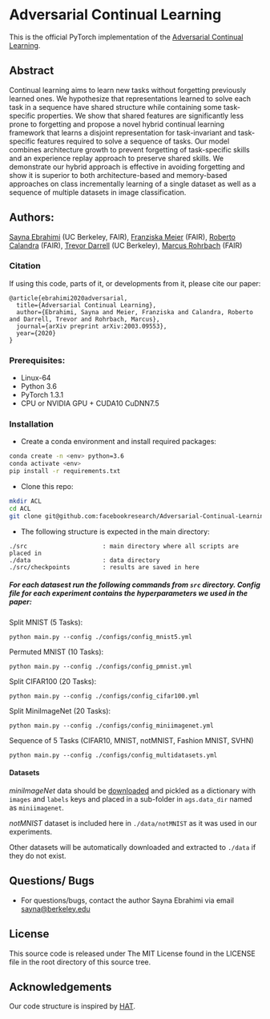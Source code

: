 # Adversarial Continual Learning 


This is the official PyTorch implementation of the [Adversarial Continual Learning](https://arxiv.org/abs/2003.09553). 


## Abstract

Continual learning aims to learn new tasks without forgetting previously learned ones. We hypothesize that representations learned to solve each task in a sequence have shared structure while containing some task-specific properties. We show that shared features are significantly less prone to forgetting and propose a novel hybrid continual learning framework that learns a disjoint representation for task-invariant and task-specific features required to solve a sequence of tasks. Our model combines  architecture growth to prevent forgetting of task-specific skills and an experience replay approach to preserve shared skills. We demonstrate our hybrid approach is effective in avoiding forgetting and show it is superior to both architecture-based and memory-based approaches on class incrementally learning of a single dataset as well as a sequence of multiple datasets in image classification.

## Authors:
[Sayna Ebrahimi](https://people.eecs.berkeley.edu/~sayna/) (UC Berkeley, FAIR), [Franziska Meier](https://am.is.tuebingen.mpg.de/person/fmeier) (FAIR), [Roberto Calandra](https://www.robertocalandra.com/about/) (FAIR), [Trevor Darrell](https://people.eecs.berkeley.edu/~trevor/) (UC Berkeley), [Marcus Rohrbach](http://rohrbach.vision/) (FAIR)

### Citation
If using this code, parts of it, or developments from it, please cite our paper:
```
@article{ebrahimi2020adversarial,
  title={Adversarial Continual Learning},
  author={Ebrahimi, Sayna and Meier, Franziska and Calandra, Roberto and Darrell, Trevor and Rohrbach, Marcus},
  journal={arXiv preprint arXiv:2003.09553},
  year={2020}
}
```

### Prerequisites:
- Linux-64
- Python 3.6
- PyTorch 1.3.1
- CPU or NVIDIA GPU + CUDA10 CuDNN7.5


### Installation
- Create a conda environment and install required packages:
```bash
conda create -n <env> python=3.6
conda activate <env>
pip install -r requirements.txt
```

- Clone this repo:
```bash
mkdir ACL
cd ACL
git clone git@github.com:facebookresearch/Adversarial-Continual-Learning.git
```

- The following structure is expected in the main directory:

```
./src                     : main directory where all scripts are placed in
./data                    : data directory
./src/checkpoints         : results are saved in here
```

##### For each datasest run the following commands from `src` directory. Config file for each experiment contains the hyperparameters we used in the paper: 

Split MNIST (5 Tasks): 

`python main.py --config ./configs/config_mnist5.yml`


Permuted MNIST (10 Tasks):

`python main.py --config ./configs/config_pmnist.yml`


Split CIFAR100 (20 Tasks):

``python main.py --config ./configs/config_cifar100.yml`` 

Split MiniImageNet (20 Tasks):

`python main.py --config ./configs/config_miniimagenet.yml`

Sequence of 5 Tasks (CIFAR10, MNIST, notMNIST, Fashion MNIST, SVHN)

`python main.py --config ./configs/config_multidatasets.yml`


#### Datasets

*miniImageNet* data should be [downloaded](https://github.com/yaoyao-liu/mini-imagenet-tools#about-mini-ImageNet) and pickled as a dictionary with `images` and `labels` keys and placed in a sub-folder in `ags.data_dir` named as `miniimagenet`.

*notMNIST* dataset is included here in `./data/notMNIST` as it was used in our experiments. 

Other datasets will be automatically downloaded and extracted to `./data` if they do not exist.  

## Questions/ Bugs
* For questions/bugs, contact the author Sayna Ebrahimi via email sayna@berkeley.edu



## License
This source code is released under The MIT License found in the LICENSE file in the root directory of this source tree.


## Acknowledgements
Our code structure is inspired by [HAT](https://github.com/joansj/hat.).

